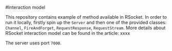 #Interaction model

This repository contains example of method available in RSocket. In order to run it locally, firstly spin up the `Server` and then 
one of the provided classes: `Channel`, `FireAndForget`, `RequestResponse`, `RequestStream`.
More details about RSocket interaction model can be found in the article: xxxx


The server uses port `7000`.